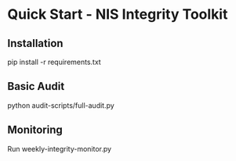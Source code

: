 # Quick Start - NIS Integrity Toolkit

## Installation

pip install -r requirements.txt

## Basic Audit

python audit-scripts/full-audit.py

## Monitoring

Run weekly-integrity-monitor.py 
